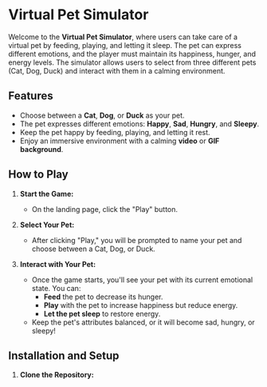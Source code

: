 # Virtual Pet Simulator

Welcome to the **Virtual Pet Simulator**, where users can take care of a virtual pet by feeding, playing, and letting it sleep. The pet can express different emotions, and the player must maintain its happiness, hunger, and energy levels. The simulator allows users to select from three different pets (Cat, Dog, Duck) and interact with them in a calming environment.

## Features
- Choose between a **Cat**, **Dog**, or **Duck** as your pet.
- The pet expresses different emotions: **Happy**, **Sad**, **Hungry**, and **Sleepy**.
- Keep the pet happy by feeding, playing, and letting it rest.
- Enjoy an immersive environment with a calming **video** or **GIF background**.

## How to Play
1. **Start the Game:**
   - On the landing page, click the "Play" button.
   
2. **Select Your Pet:**
   - After clicking "Play," you will be prompted to name your pet and choose between a Cat, Dog, or Duck.

3. **Interact with Your Pet:**
   - Once the game starts, you'll see your pet with its current emotional state. You can:
     - **Feed** the pet to decrease its hunger.
     - **Play** with the pet to increase happiness but reduce energy.
     - **Let the pet sleep** to restore energy.
   - Keep the pet's attributes balanced, or it will become sad, hungry, or sleepy!

## Installation and Setup

1. **Clone the Repository:**
